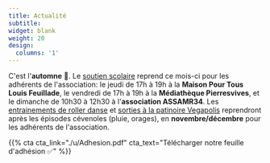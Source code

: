 ```yaml
---
title: Actualité
subtitle:
widget: blank
weight: 20
design:
  columns: '1'
---
```


C'est l'<b>automne</b> 🍂.
Le [soutien scolaire](https://www.mathsetmaryam.fr/asso/soutien-scolaire-montpellier/) reprend ce mois-ci pour les adhérents de l'association: le jeudi de 17h à 19h à la <b>Maison Pour Tous Louis Feuillade</b>, le vendredi de 17h à 19h à la <b>Médiathèque Pierresvives</b>, et le dimanche de 10h30 à 12h30 à l'<b>association ASSAMR34</b>.
Les [entrainements de roller danse](https://www.mathsetmaryam.fr/c/roller/) et [sorties à la patinoire Vegapolis](https://www.vegapolis.fr/pistes-2/) reprendront après les épisodes cévenoles (pluie, orages), en <b>novembre/décembre</b> pour les adhérents de l'association.

{{% cta cta_link="./u/Adhesion.pdf" cta_text="Télécharger notre feuille d'adhésion ✅" %}}